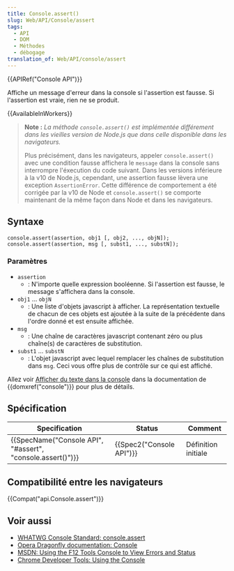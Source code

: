 ```yaml
---
title: Console.assert()
slug: Web/API/Console/assert
tags:
  - API
  - DOM
  - Méthodes
  - débogage
translation_of: Web/API/console/assert
---
```

{{APIRef("Console API")}}

Affiche un message d'erreur dans la console si l'assertion est fausse. Si l'assertion est vraie, rien ne se produit.

{{AvailableInWorkers}}

> **Note :** _La méthode `console.assert()` est implémentée différement dans les vieilles version de Node.js que dans celle disponible dans les navigateurs._
>
> Plus précisément, dans les navigateurs, appeler `console.assert()` avec une condition fausse affichera le `message` dans la console sans interrompre l'éxecution du code suivant. Dans les versions inférieure à la v10 de Node.js, cependant, une assertion fausse lèvera une exception `AssertionError`. Cette différence de comportement a été corrigée par la v10 de Node et `console.assert()` se comporte maintenant de la même façon dans Node et dans les navigateurs.

## Syntaxe

    console.assert(assertion, obj1 [, obj2, ..., objN]);
    console.assert(assertion, msg [, subst1, ..., substN]);

### Paramètres

- `assertion`
  - : N'importe quelle expression booléenne. Si l'assertion est fausse, le message s'affichera dans la console.
- `obj1` ... `objN`
  - : Une liste d'objets javascript à afficher. La représentation textuelle de chacun de ces objets est ajoutée à la suite de la précédente dans l'ordre donné et est ensuite affichée.
- `msg`
  - : Une chaîne de caractères javascript contenant zéro ou plus chaîne(s) de caractères de substitution.
- `subst1` ... `substN`
  - : L'objet javascript avec lequel remplacer les chaînes de substitution dans `msg`. Ceci vous offre plus de contrôle sur ce qui est affiché.

Allez voir [Afficher du texte dans la console](/fr/docs/Web/API/console#Outputting_text_to_the_console) dans la documentation de {{domxref("console")}} pour plus de détails.

## Spécification

| Specification                                                                | Status                           | Comment             |
| ---------------------------------------------------------------------------- | -------------------------------- | ------------------- |
| {{SpecName("Console API", "#assert", "console.assert()")}} | {{Spec2("Console API")}} | Définition initiale |



## Compatibilité entre les navigateurs

{{Compat("api.Console.assert")}}

## Voir aussi

- [WHATWG Console Standard: console.assert](https://console.spec.whatwg.org/#assert-condition-data)
- [Opera Dragonfly documentation: Console](http://www.opera.com/dragonfly/documentation/console/)
- [MSDN: Using the F12 Tools Console to View Errors and Status](http://msdn.microsoft.com/library/gg589530)
- [Chrome Developer Tools: Using the Console](https://developer.chrome.com/devtools/docs/console#assertions)
